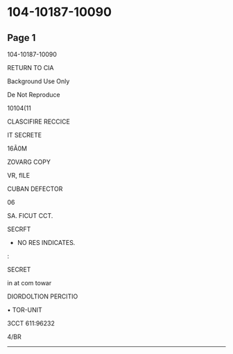 # 104-10187-10090

## Page 1

104-10187-10090

RETURN TO CIA

Background Use Only

De Not Reproduce

10104(11

CLASCIFIRE RECCICE

IT SECRETE

16Ã0M

ZOVARG COPY

VR, fILE

CUBAN DEFECTOR

06

SA. FICUT CCT.

SECRFT

* NO RES INDICATES.

:

SECRET

in at com towar

DIORDOLTION PERCITIO

• TOR-UNIT

3CCT 611:96232

4/BR

---


